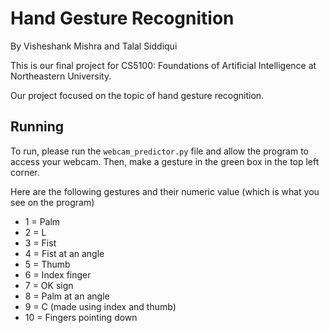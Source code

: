 # Hand Gesture Recognition
By Visheshank Mishra and Talal Siddiqui 

This is our final project for CS5100: Foundations of Artificial Intelligence at Northeastern University.

Our project focused on the topic of hand gesture recognition.

## Running

To run, please run the `webcam_predictor.py` file and allow the program to access your webcam. Then,
make a gesture in the green box in the top left corner.

Here are the following gestures and their numeric value (which is what you see on the program)
 - 1 = Palm
 - 2 = L
 - 3 = Fist
 - 4 = Fist at an angle
 - 5 = Thumb
 - 6 = Index finger
 - 7 = OK sign
 - 8 = Palm at an angle
 - 9 = C (made using index and thumb)
 - 10 = Fingers pointing down
